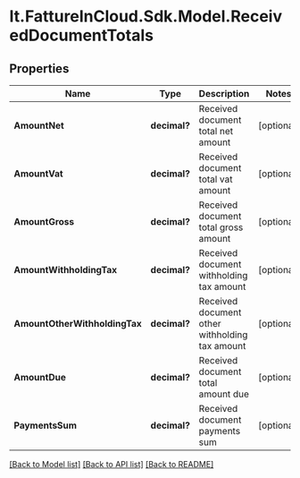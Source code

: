 # It.FattureInCloud.Sdk.Model.ReceivedDocumentTotals

## Properties

Name | Type | Description | Notes
------------ | ------------- | ------------- | -------------
**AmountNet** | **decimal?** | Received document total net amount | [optional] 
**AmountVat** | **decimal?** | Received document total vat amount | [optional] 
**AmountGross** | **decimal?** | Received document total gross amount | [optional] 
**AmountWithholdingTax** | **decimal?** | Received document withholding tax amount | [optional] 
**AmountOtherWithholdingTax** | **decimal?** | Received document other withholding tax amount | [optional] 
**AmountDue** | **decimal?** | Received document total amount due | [optional] 
**PaymentsSum** | **decimal?** | Received document payments sum | [optional] 

[[Back to Model list]](../README.md#documentation-for-models) [[Back to API list]](../README.md#documentation-for-api-endpoints) [[Back to README]](../README.md)

